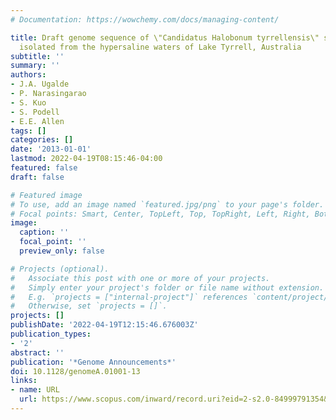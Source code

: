 ```yaml
---
# Documentation: https://wowchemy.com/docs/managing-content/

title: Draft genome sequence of \"Candidatus Halobonum tyrrellensis\" strain G22,
  isolated from the hypersaline waters of Lake Tyrrell, Australia
subtitle: ''
summary: ''
authors:
- J.A. Ugalde
- P. Narasingarao
- S. Kuo
- S. Podell
- E.E. Allen
tags: []
categories: []
date: '2013-01-01'
lastmod: 2022-04-19T08:15:46-04:00
featured: false
draft: false

# Featured image
# To use, add an image named `featured.jpg/png` to your page's folder.
# Focal points: Smart, Center, TopLeft, Top, TopRight, Left, Right, BottomLeft, Bottom, BottomRight.
image:
  caption: ''
  focal_point: ''
  preview_only: false

# Projects (optional).
#   Associate this post with one or more of your projects.
#   Simply enter your project's folder or file name without extension.
#   E.g. `projects = ["internal-project"]` references `content/project/deep-learning/index.md`.
#   Otherwise, set `projects = []`.
projects: []
publishDate: '2022-04-19T12:15:46.676003Z'
publication_types:
- '2'
abstract: ''
publication: '*Genome Announcements*'
doi: 10.1128/genomeA.01001-13
links:
- name: URL
  url: https://www.scopus.com/inward/record.uri?eid=2-s2.0-84999791354&doi=10.1128%2fgenomeA.01001-13&partnerID=40&md5=0862c415757c075a4b7f58458353c9a4
---
```

